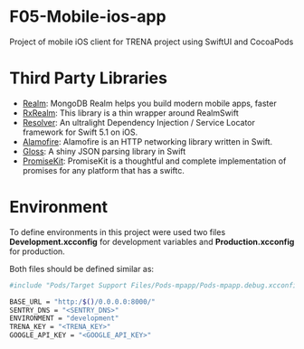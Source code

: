 # F05-Mobile-ios-app
Project of mobile iOS client for TRENA project using SwiftUI and CocoaPods

# Third Party Libraries

* [Realm](https://realm.io/): MongoDB Realm helps you build modern mobile apps, faster
* [RxRealm](https://github.com/RxSwiftCommunity/RxRealm): This library is a thin wrapper around RealmSwift
* [Resolver](https://github.com/hmlongco/Resolver): An ultralight Dependency Injection / Service Locator framework for Swift 5.1 on iOS.
* [Alamofire](https://github.com/Alamofire/Alamofire): Alamofire is an HTTP networking library written in Swift.
* [Gloss](https://github.com/hkellaway/Gloss): A shiny JSON parsing library in Swift
* [PromiseKit](https://github.com/mxcl/PromiseKit): PromiseKit is a thoughtful and complete implementation of promises for any platform that has a swiftc.

# Environment

To define environments in this project were used two files **Development.xcconfig** for development variables and 
**Production.xcconfig** for production.

Both files should be defined similar as:

```bash
#include "Pods/Target Support Files/Pods-mpapp/Pods-mpapp.debug.xcconfig"

BASE_URL = "http:/$()/0.0.0.0:8000/"
SENTRY_DNS = "<SENTRY_DNS>"
ENVIRONMENT = "development"
TRENA_KEY = "<TRENA_KEY>"
GOOGLE_API_KEY = "<GOOGLE_API_KEY>"
```
